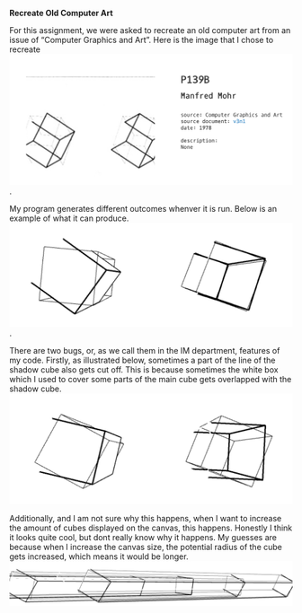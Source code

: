 **Recreate Old Computer Art**

For this assignment, we were asked to recreate an old computer art from an issue of “Computer Graphics and Art”. Here is the image that I chose to recreate 
![](OG.jpg).

My program generates different outcomes whenver it is run. Below is an example of what it can produce.
![](computerart.jpg).

There are two bugs, or, as we call them in the IM department, features of my code. 
Firstly, as illustrated below, sometimes a part of the line of the shadow cube also gets cut off. This is because sometimes the white box which I used to cover some parts of the main cube gets overlapped with the shadow cube. 
![](bug1.jpg)

Additionally, and I am not sure why this happens, when I want to increase the amount of cubes displayed on the canvas, this happens. Honestly I think it looks quite cool, but dont really know why it happens. My guesses are because when I increase the canvas size, the potential radius of the cube gets increased, which means it would be longer. 
![](bug2.jpg)
